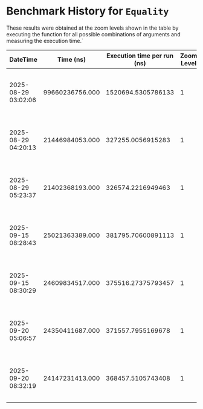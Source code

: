 # Benchmark History for `Equality`

These results were obtained at the zoom levels shown in the table by executing the function for all possible combinations of arguments and measuring the execution time.`

| DateTime | Time (ns) | Execution time per run (ns) | Zoom Level | Operation Count | Remarks |
|----------|----------|-----------------------|------------|----------------|--------|
| 2025-08-29 03:02:06 | 99660236756.000 | 1520694.5305786133 | 1 | 65536 | Only voxels with an elevation of zero or higher are considered. |
| 2025-08-29 04:20:13 | 21446984053.000 | 327255.0056915283 | 1 | 65536 | Only voxels with an elevation of zero or higher are considered. |
| 2025-08-29 05:23:37 | 21402368193.000 | 326574.2216949463 | 1 | 65536 | Only voxels with an elevation of zero or higher are considered. |
| 2025-09-15 08:28:43 | 25021363389.000 | 381795.70600891113 | 1 | 65536 | Only voxels with an elevation of zero or higher are considered. |
| 2025-09-15 08:30:29 | 24609834517.000 | 375516.27375793457 | 1 | 65536 | Only voxels with an elevation of zero or higher are considered. |
| 2025-09-20 05:06:57 | 24350411687.000 | 371557.7955169678 | 1 | 65536 | Only voxels with an elevation of zero or higher are considered. |
| 2025-09-20 08:32:19 | 24147231413.000 | 368457.5105743408 | 1 | 65536 | Only voxels with an elevation of zero or higher are considered. |
